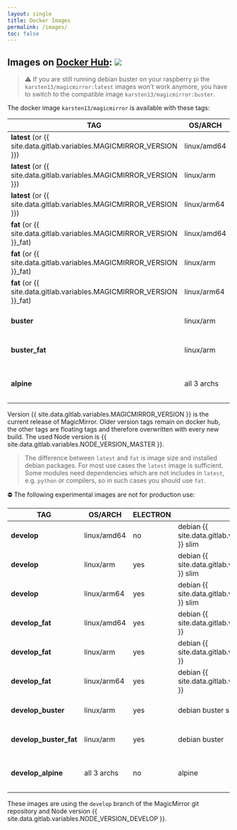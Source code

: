 ```yaml
---
layout: single
title: Docker Images
permalink: /images/
toc: false
---
```


## Images on [Docker Hub](https://hub.docker.com/r/karsten13/magicmirror/):  [![](https://img.shields.io/docker/pulls/karsten13/magicmirror.svg)](https://hub.docker.com/r/karsten13/magicmirror/)

> ⚠️ If you are still running debian buster on your raspberry pi the `karsten13/magicmirror:latest` images won't work anymore, you have to switch to the compatible image `karsten13/magicmirror:buster`.

The docker image `karsten13/magicmirror` is available with these tags:

TAG                | OS/ARCH     | ELECTRON | DISTRO | DESCRIPTION
------------------ | ----------- | -------- | -------|------------------------------------------
**latest** (or {{ site.data.gitlab.variables.MAGICMIRROR_VERSION }}) | linux/amd64 | no       | debian {{ site.data.gitlab.variables.DEBIAN_VERSION_MASTER }} slim | only `serveronly`-mode
**latest** (or {{ site.data.gitlab.variables.MAGICMIRROR_VERSION }}) | linux/arm   | yes      | debian {{ site.data.gitlab.variables.DEBIAN_VERSION_MASTER }} slim | for raspberry pi
**latest** (or {{ site.data.gitlab.variables.MAGICMIRROR_VERSION }}) | linux/arm64 | yes      | debian {{ site.data.gitlab.variables.DEBIAN_VERSION_MASTER }} slim | for raspberry pi4 64-Bit-Version
**fat** (or {{ site.data.gitlab.variables.MAGICMIRROR_VERSION }}_fat)| linux/amd64 | yes      | debian {{ site.data.gitlab.variables.DEBIAN_VERSION_MASTER }} | both modes
**fat** (or {{ site.data.gitlab.variables.MAGICMIRROR_VERSION }}_fat)| linux/arm   | yes      | debian {{ site.data.gitlab.variables.DEBIAN_VERSION_MASTER }} | for raspberry pi
**fat** (or {{ site.data.gitlab.variables.MAGICMIRROR_VERSION }}_fat)| linux/arm64 | yes      | debian {{ site.data.gitlab.variables.DEBIAN_VERSION_MASTER }} | for raspberry pi4 64-Bit-Version
**buster** | linux/arm   | yes      | debian buster slim | for raspberry pi (deprecated)
**buster_fat** | linux/arm   | yes      | debian buster | for raspberry pi (deprecated)
**alpine**             | all 3 archs | no       | alpine | only `serveronly`-mode, smaller in size

Version {{ site.data.gitlab.variables.MAGICMIRROR_VERSION }} is the current release of MagicMirror. Older version tags remain on docker hub, the other tags are floating tags and therefore overwritten with every new build. The used Node version is {{ site.data.gitlab.variables.NODE_VERSION_MASTER }}.

> The difference between `latest` and `fat` is image size and installed debian packages. For most use cases the `latest` image is sufficient. Some modules need dependencies which are not includes in `latest`, e.g. `python` or compilers, so in such cases you should use `fat`.

⛔ The following experimental images are not for production use:

TAG                | OS/ARCH     | ELECTRON | DISTRO | DESCRIPTION
------------------ | ----------- | -------- | -------|------------------------------------------
**develop**        | linux/amd64 | no       | debian {{ site.data.gitlab.variables.DEBIAN_VERSION_DEVELOP }} slim | only `serveronly`-mode
**develop**        | linux/arm   | yes      | debian {{ site.data.gitlab.variables.DEBIAN_VERSION_DEVELOP }} slim | for raspberry pi
**develop**        | linux/arm64 | yes      | debian {{ site.data.gitlab.variables.DEBIAN_VERSION_DEVELOP }} slim | for raspberry pi4 64-Bit-Version
**develop_fat**    | linux/amd64 | yes      | debian {{ site.data.gitlab.variables.DEBIAN_VERSION_DEVELOP }} | both modes
**develop_fat**    | linux/arm   | yes      | debian {{ site.data.gitlab.variables.DEBIAN_VERSION_DEVELOP }} | for raspberry pi
**develop_fat**    | linux/arm64 | yes      | debian {{ site.data.gitlab.variables.DEBIAN_VERSION_DEVELOP }} | for raspberry pi4 64-Bit-Version
**develop_buster** | linux/arm   | yes      | debian buster slim | for raspberry pi (deprecated)
**develop_buster_fat** | linux/arm   | yes      | debian buster | for raspberry pi (deprecated)
**develop_alpine** | all 3 archs | no       | alpine | only `serveronly`-mode, smaller in size

These images are using the `develop` branch of the MagicMirror git repository and Node version {{ site.data.gitlab.variables.NODE_VERSION_DEVELOP }}.

